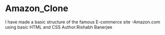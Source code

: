 # Amazon_Clone
I have made a basic structure of the famous  E-commerce site -Amazon.com using basic HTML and CSS
Author:Rishabh Banerjee
